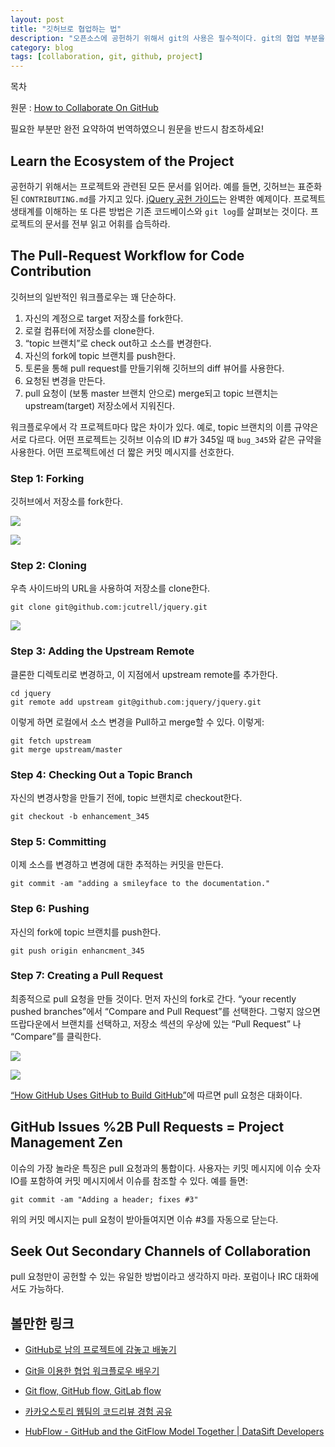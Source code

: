 ```yaml
---
layout: post
title: "깃허브로 협업하는 법"
description: "오픈소스에 공헌하기 위해서 git의 사용은 필수적이다. git의 협업 부분을 위주로 설명한 글의 번역"
category: blog
tags: [collaboration, git, github, project]
---
```


<div id="toc"><p class="toc_title">목차</p></div>

원문 : [How to Collaborate On GitHub][1]

필요한 부분만 완전 요약하여 번역하였으니 원문을 반드시 참조하세요!

## Learn the Ecosystem of the Project

공헌하기 위해서는 프로젝트와 관련된 모든 문서를 읽어라. 예를 들면, 깃허브는 표준화된 `CONTRIBUTING.md`를 가지고 있다. [jQuery 공헌 가이드][2]는 완벽한 예제이다. 프로젝트 생태계를 이해하는 또 다른 방법은 기존 코드베이스와 `git log`를 살펴보는 것이다. 프로젝트의 문서를 전부 읽고 어휘를 습득하라.

## The Pull-Request Workflow for Code Contribution

깃허브의 일반적인 워크플로우는 꽤 단순하다.

1. 자신의 계정으로 target 저장소를 fork한다. 
2. 로컬 컴퓨터에 저장소를 clone한다. 
3. “topic 브랜치”로 check out하고 소스를 변경한다. 
4. 자신의 fork에 topic 브랜치를 push한다. 
5. 토론을 통해 pull request를 만들기위해 깃허브의 diff 뷰어를 사용한다. 
6. 요청된 변경을 만든다. 
7. pull 요청이 (보통 master 브랜치 안으로) merge되고 topic 브랜치는 upstream(target) 저장소에서 지워진다.

워크플로우에서 각 프로젝트마다 많은 차이가 있다. 예로, topic 브랜치의 이름 규약은 서로 다르다. 어떤 프로젝트는 깃허브 이슈의 ID #가 345일 때 `bug_345`와 같은 규약을 사용한다. 어떤 프로젝트에선 더 짧은 커밋 메시지를 선호한다.

### Step 1: Forking

깃허브에서 저장소를 fork한다.

![][3]

![][4]

### Step 2: Cloning

우측 사이드바의 URL을 사용하여 저장소를 clone한다.


    git clone git@github.com:jcutrell/jquery.git


![][5]

### Step 3: Adding the Upstream Remote

클론한 디렉토리로 변경하고, 이 지점에서 upstream remote를 추가한다.


    cd jquery
    git remote add upstream git@github.com:jquery/jquery.git


이렇게 하면 로컬에서 소스 변경을 Pull하고 merge할 수 있다. 이렇게:


    git fetch upstream
    git merge upstream/master


### Step 4: Checking Out a Topic Branch

자신의 변경사항을 만들기 전에, topic 브랜치로 checkout한다.


    git checkout -b enhancement_345


### Step 5: Committing

이제 소스를 변경하고 변경에 대한 추적하는 커밋을 만든다.


    git commit -am "adding a smileyface to the documentation."


### Step 6: Pushing

자신의 fork에 topic 브랜치를 push한다.


    git push origin enhancment_345


### Step 7: Creating a Pull Request

최종적으로 pull 요청을 만들 것이다. 먼저 자신의 fork로 간다. “your recently pushed branches”에서 “Compare and Pull Request”를 선택한다. 그렇지 않으면 뜨랍다운에서 브랜치를 선택하고, 저장소 섹션의 우상에 있는 “Pull Request” 나 “Compare”를 클릭한다.

![][6]

![][7]

[“How GitHub Uses GitHub to Build GitHub”][8]에 따르면 pull 요청은 대화이다.

## GitHub Issues %2B Pull Requests = Project Management Zen

이슈의 가장 놀라운 특징은 pull 요청과의 통합이다. 사용자는 키밋 메시지에 이슈 숫자 IO를 포함하여 커밋 메시지에서 이슈를 참조할 수 있다. 예를 들면:


    git commit -am "Adding a header; fixes #3"


위의 커밋 메시지는 pull 요청이 받아들여지면 이슈 #3를 자동으로 닫는다.

## Seek Out Secondary Channels of Collaboration

pull 요청만이 공헌할 수 있는 유일한 방법이라고 생각하지 마라. 포럼이나 IRC 대화에서도 가능하다.

## 볼만한 링크

* [GitHub로 남의 프로젝트에 감놓고 배놓기](http://dogfeet.github.io/articles/2012/how-to-github.html)
* [Git을 이용한 협업 워크플로우 배우기](http://blog.appkr.kr/learn-n-think/comparing-workflows/)
* [Git flow, GitHub flow, GitLab flow](http://ujuc.github.io/2015/12/16/git-flow-github-flow-gitlab-flow/)
* [카카오스토리 웹팀의 코드리뷰 경험 공유](http://www.slideshare.net/OhgyunAhn/ss-61189141)
* [HubFlow - GitHub and the GitFlow Model Together | DataSift Developers](http://dev.datasift.com/blog/hubflow-github-and-gitflow-model-together)

   [1]: http://net.tutsplus.com/tutorials/tools-and-tips/how-to-collaborate-on-github/
   [2]: https://github.com/jquery/jquery/blob/master/CONTRIBUTING.md
   [3]: http://cdn.tutsplus.com/net/uploads/2013/08/github_header.png
   [4]: http://cdn.tutsplus.com/net/uploads/2013/08/forking.png
   [5]: http://cdn.tutsplus.com/net/uploads/2013/08/clone_url.png
   [6]: http://cdn.tutsplus.com/net/uploads/2013/08/compare_pull_request.png
   [7]: http://cdn.tutsplus.com/net/uploads/2013/08/switch_branches.png
   [8]: http://zachholman.com/talk/how-github-uses-github-to-build-github/
  